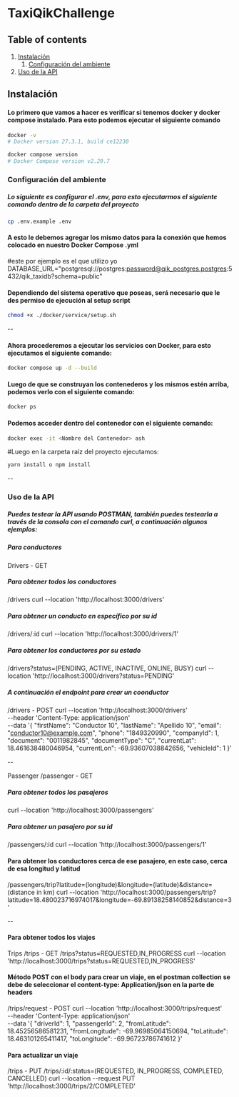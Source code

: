 # TaxiQikChallenge

## Table of contents  
1. [Instalación](#Instalación)
    1. [Configuración del ambiente](#Configuración-del-ambiente) 
3. [Uso de la API](#Uso-de-la-API)  



## Instalación


#### Lo primero que vamos a hacer es verificar si tenemos docker y docker compose instalado. Para esto podemos ejecutar el siguiente comando
```bash
docker -v
# Docker version 27.3.1, build ce12230
```


```bash
docker compose version
# Docker Compose version v2.29.7
```





### Configuración del ambiente
##### Lo siguiente es configurar el .env, para esto ejecutarmos el siguiente comando dentro de la carpeta del proyecto

```bash
cp .env.example .env
```

#### A esto le debemos agregar los mismo datos para la conexión que hemos colocado en nuestro Docker Compose .yml
#este por ejemplo es el que utilizo yo DATABASE_URL="postgresql://postgres:password@qik_postgres.postgres:5432/qik_taxidb?schema=public"

#### Dependiendo del sistema operativo que poseas, será necesario que le des permiso de ejecución al setup script

```bash
chmod +x ./docker/service/setup.sh
```
--

#### Ahora procederemos a ejecutar los servicios con Docker, para esto ejecutamos el siguiente comando:

```bash
docker compose up -d --build
```

#### Luego de que se construyan los contenederos y los mismos estén arriba, podemos verlo con el siguiente comando:
```bash
docker ps
```

#### Podemos acceder dentro del contenedor con el siguiente comando:
```bash
docker exec -it <Nombre del Contenedor> ash
```

#Luego en la carpeta raíz del proyecto ejecutamos:
```bash
yarn install o npm install
```
--


### Uso de la API

##### Puedes testear la API usando POSTMAN, también puedes testearla a través de la consola con el comando curl, a continuación algunos ejemplos:
##### Para conductores
Drivers - GET 

##### Para obtener todos los conductores
/drivers
curl --location 'http://localhost:3000/drivers'

##### Para obtener un conducto en específico por su id
/drivers/:id
curl --location 'http://localhost:3000/drivers/1'

##### Para obtener los conductores por su estado
/drivers?status=(PENDING, ACTIVE, INACTIVE, ONLINE, BUSY)
curl --location 'http://localhost:3000/drivers?status=PENDING'


##### A continuación el endpoint para crear un coonductor
/drivers - POST
curl --location 'http://localhost:3000/drivers' \
--header 'Content-Type: application/json' \
--data '{
      "firstName": "Conductor 10",
      "lastName": "Apellido 10",
      "email": "conductor10@example.com",
      "phone": "1849320990",
      "companyId": 1,
      "document": "0011982845",
      "documentType": "C",
      "currentLat": 18.461638480046954, 
      "currentLon": -69.93607038842656,
      "vehicleId": 1
}'

--

Passenger
/passenger - GET

##### Para obtener todos los pasajeros
curl --location 'http://localhost:3000/passengers'

##### Para obtener un pasajero por su id
/passengers/:id
curl --location 'http://localhost:3000/passengers/1'

#### Para obtener los conductores cerca de ese pasajero, en este caso, cerca de esa longitud y latitud
/passengers/trip?latitude=(longitude)&longitude=(latitude)&distance=(distance in km)
curl --location 'http://localhost:3000/passengers/trip?latitude=18.480023716974017&longitude=-69.89138258140852&distance=3'

--

#### Para obtener todos los viajes
Trips
/trips - GET
/trips?status=REQUESTED,IN_PROGRESS
curl --location 'http://localhost:3000/trips?status=REQUESTED,IN_PROGRESS'

#### Método POST con el body para crear un viaje, en el postman collection se debe de seleccionar el content-type: Application/json en la parte de headers
/trips/request - POST
curl --location 'http://localhost:3000/trips/request' \
--header 'Content-Type: application/json' \
--data '{
    "driverId": 1,
    "passengerId": 2,
    "fromLatitude": 18.45256586581231,
    "fromLongitude": -69.96985064150694,
    "toLatitude": 18.463101265411417,
    "toLongitude": -69.96723786741612
}'

#### Para actualizar un viaje
/trips - PUT
/trips/:id/:status=(REQUESTED, IN_PROGRESS, COMPLETED, CANCELLED)
curl --location --request PUT 'http://localhost:3000/trips/2/COMPLETED'
